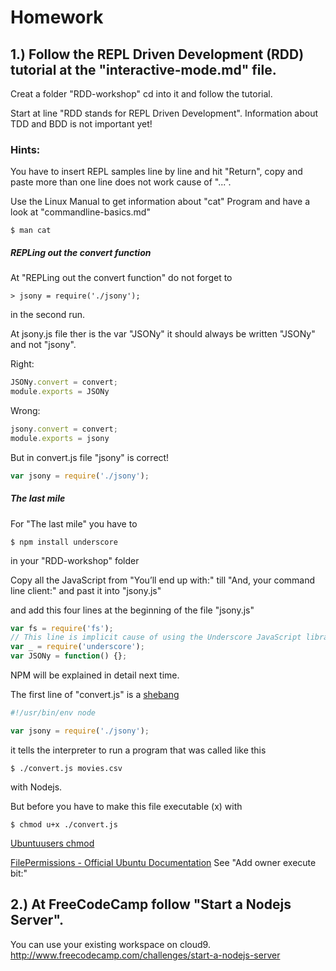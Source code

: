 # Homework


## 1.) Follow the REPL Driven Development (RDD) tutorial at the "interactive-mode.md" file.

Creat a folder "RDD-workshop" cd into it and follow the tutorial.

Start at line "RDD stands for REPL Driven Development".
Information about TDD and BDD is not important yet!



### Hints: 
You have to insert REPL samples line by line and hit "Return",
copy and paste more than one line does not work cause of "...".



Use the Linux Manual to get information about "cat" Program
and have a look at "commandline-basics.md"

```shell
$ man cat
```

##### REPLing out the convert function
At "REPLing out the convert function" do not forget to

```shell
> jsony = require('./jsony');
```
in the second run.


At jsony.js file ther is the var "JSONy" it should always be written "JSONy" and not "jsony".

Right:
```javascript
JSONy.convert = convert;
module.exports = JSONy
```

Wrong:
```javascript
jsony.convert = convert;
module.exports = jsony
```

But in convert.js file "jsony" is correct!
```javascript
var jsony = require('./jsony');
```

##### The last mile
For "The last mile" you have to
```shell
$ npm install underscore
```
in your "RDD-workshop" folder

Copy all the JavaScript from "You’ll end up with:" till "And, your command line client:" and past it into "jsony.js"

and add this four lines at the beginning of the file "jsony.js"

```javascript
var fs = require('fs');
// This line is implicit cause of using the Underscore JavaScript library
var _ = require('underscore');
var JSONy = function() {};
```
NPM will be explained in detail next time.

The first line of "convert.js" is a [shebang](https://en.wikipedia.org/wiki/Shebang_(Unix))
```javascript
#!/usr/bin/env node

var jsony = require('./jsony');

```
it tells the interpreter to run a program that was called like this
```shell
$ ./convert.js movies.csv
```
with Nodejs.

But before you have to make this file executable (x) with
```shell
$ chmod u+x ./convert.js
```
[Ubuntuusers chmod](https://wiki.ubuntuusers.de/chmod/)

[FilePermissions - Official Ubuntu Documentation](https://help.ubuntu.com/community/FilePermissions)
 See "Add owner execute bit:"


## 2.) At FreeCodeCamp follow "Start a Nodejs Server".

You can use your existing workspace on cloud9.
http://www.freecodecamp.com/challenges/start-a-nodejs-server